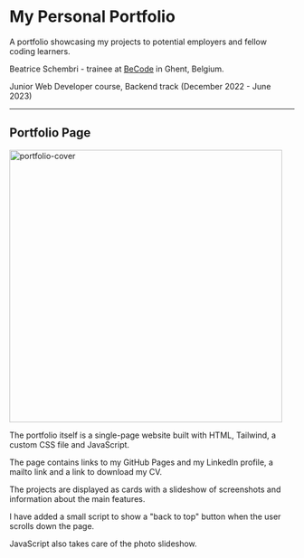 # My Personal Portfolio

A portfolio showcasing my projects to potential employers and fellow coding learners.

Beatrice Schembri - trainee at [BeCode](https://becode.org/) in Ghent, Belgium.

Junior Web Developer course, Backend track (December 2022 - June 2023)

---

## Portfolio Page

<img width="482" alt="portfolio-cover" src="https://user-images.githubusercontent.com/103190920/234611178-41ad1c9d-3bde-4f1f-9492-682fc788cd67.png">

The portfolio itself is a single-page website built with HTML, Tailwind, a custom CSS file and JavaScript.

The page contains links to my GitHub Pages and my LinkedIn profile, a mailto link and a link to download my CV.

The projects are displayed as cards with a slideshow of screenshots and information about the main features.

I have added a small script to show a "back to top" button when the user scrolls down the page.

JavaScript also takes care of the photo slideshow.
